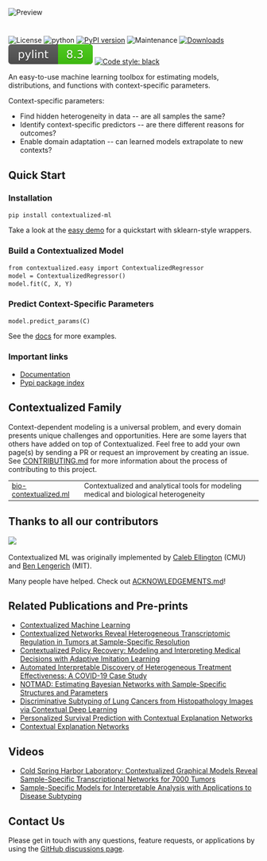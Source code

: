 ![Preview](docs/logo.png)
#

![License](https://img.shields.io/github/license/cnellington/contextualized.svg?style=flat-square)
![python](https://img.shields.io/badge/python-3.7%20|%203.8%20|%203.9%20|%203.10-blue)
[![PyPI version](https://badge.fury.io/py/contextualized-ml.svg)](https://badge.fury.io/py/contextualized-ml)
![Maintenance](https://img.shields.io/maintenance/yes/2023?style=flat-square)
[![Downloads](https://pepy.tech/badge/contextualized-ml)](https://pepy.tech/project/contextualized-ml)
![pylint Score](pylint.svg)
<a href="https://github.com/psf/black"><img alt="Code style: black" src="https://img.shields.io/badge/code%20style-black-000000.svg"></a>


An easy-to-use machine learning toolbox for estimating models, distributions, and functions with context-specific parameters.

Context-specific parameters:
- Find hidden heterogeneity in data -- are all samples the same?
- Identify context-specific predictors -- are there different reasons for outcomes?
- Enable domain adaptation -- can learned models extrapolate to new contexts?


## Quick Start

### Installation
```
pip install contextualized-ml
```

Take a look at the [easy demo](docs/demos/easy_regression.ipynb) for a quickstart with sklearn-style wrappers.

### Build a Contextualized Model
```
from contextualized.easy import ContextualizedRegressor
model = ContextualizedRegressor()
model.fit(C, X, Y)
```

### Predict Context-Specific Parameters
```
model.predict_params(C)
```

See the [docs](https://contextualized.ml/docs) for more examples.

### Important links

- [Documentation](https://contextualized.ml/docs)
- [Pypi package index](https://pypi.python.org/pypi/contextualized-ml)


## Contextualized Family
Context-dependent modeling is a universal problem, and every domain presents unique challenges and opportunities.
Here are some layers that others have added on top of Contextualized.
Feel free to add your own page(s) by sending a PR or request an improvement by creating an issue. See [CONTRIBUTING.md](https://github.com/cnellington/Contextualized/blob/main/CONTRIBUTING.md) for more information about the process of contributing to this project.

<table>
<tr>
<td><a href="http://bio-contextualized.ml/">bio-contextualized.ml</a></td>
<td>Contextualized and analytical tools for modeling medical and biological heterogeneity</td>
</tr>
</table>


## Thanks to all our contributors

<a href="https://github.com/cnellington/contextualized/graphs/contributors">
  <img src="https://contributors-img.web.app/image?repo=cnellington/contextualized" />
</a>

Contextualized ML was originally implemented by [Caleb Ellington](https://calebellington.com/) (CMU) and [Ben Lengerich](http://web.mit.edu/~blengeri/www) (MIT).

Many people have helped. Check out [ACKNOWLEDGEMENTS.md](https://github.com/cnellington/Contextualized/blob/main/ACKNOWLEDGEMENTS.md)!



## Related Publications and Pre-prints
- [Contextualized Machine Learning](https://arxiv.org/abs/2310.11340)
- [Contextualized Networks Reveal Heterogeneous Transcriptomic Regulation in Tumors at Sample-Specific Resolution](https://www.biorxiv.org/content/10.1101/2023.12.01.569658v1)
- [Contextualized Policy Recovery: Modeling and Interpreting Medical Decisions with Adaptive Imitation Learning](https://arxiv.org/abs/2310.07918)
- [Automated Interpretable Discovery of Heterogeneous Treatment Effectiveness: A COVID-19 Case Study](https://www.sciencedirect.com/science/article/pii/S1532046422001022)
- [NOTMAD: Estimating Bayesian Networks with Sample-Specific Structures and Parameters](http://arxiv.org/abs/2111.01104)
- [Discriminative Subtyping of Lung Cancers from Histopathology Images via Contextual Deep Learning](https://www.medrxiv.org/content/10.1101/2020.06.25.20140053v1.abstract)
- [Personalized Survival Prediction with Contextual Explanation Networks](http://arxiv.org/abs/1801.09810)
- [Contextual Explanation Networks](https://jmlr.org/papers/v21/18-856.html)


## Videos
- [Cold Spring Harbor Laboratory: Contextualized Graphical Models Reveal Sample-Specific Transcriptional Networks for 7000 Tumors](https://www.youtube.com/watch?v=MTcjFK-YwCw)
- [Sample-Specific Models for Interpretable Analysis with Applications to Disease Subtyping](http://www.birs.ca/events/2022/5-day-workshops/22w5055/videos/watch/202205051559-Lengerich.html)

## Contact Us
Please get in touch with any questions, feature requests, or applications by using the [GitHub discussions page](https://github.com/cnellington/Contextualized/discussions).
